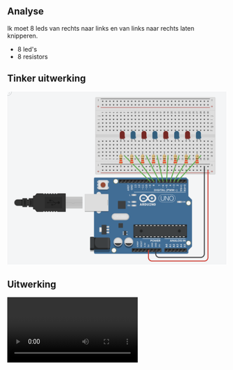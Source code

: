 ## Analyse
Ik moet 8 leds van rechts naar links en van links naar rechts laten knipperen.
- 8 led's
- 8 resistors
## Tinker uitwerking
![Screenshot](Screenshot_2.png)


## Uitwerking
![Video](Video_2.mov)
